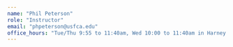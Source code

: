 ```yaml
---
name: "Phil Peterson"
role: "Instructor"
email: "phpeterson@usfca.edu"
office_hours: "Tue/Thu 9:55 to 11:40am, Wed 10:00 to 11:40am in Harney 416"
---
```

